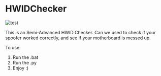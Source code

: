 ﻿# HWIDChecker

![test](https://github.com/imadeapancake/HWIDChecker/assets/104873442/0bfa67b9-a1e1-48c4-8127-7ae9fda0aba4)

This is an Semi-Advanced HWID Checker.
Can we used to check if your spoofer worked correctly, and see if your motherboard is messed up.

To use:
  1. Run the .bat
  2. Run the .py
  3. Enjoy :)
